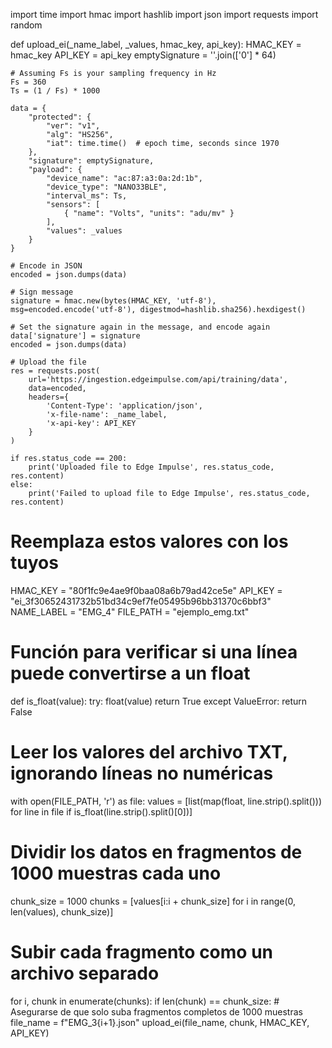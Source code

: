 import time
import hmac
import hashlib
import json
import requests
import random

def upload_ei(_name_label, _values, hmac_key, api_key):
    HMAC_KEY = hmac_key
    API_KEY = api_key
    emptySignature = ''.join(['0'] * 64)

    # Assuming Fs is your sampling frequency in Hz
    Fs = 360
    Ts = (1 / Fs) * 1000

    data = {
        "protected": {
            "ver": "v1",
            "alg": "HS256",
            "iat": time.time()  # epoch time, seconds since 1970
        },
        "signature": emptySignature,
        "payload": {
            "device_name": "ac:87:a3:0a:2d:1b",
            "device_type": "NANO33BLE",
            "interval_ms": Ts,
            "sensors": [
                { "name": "Volts", "units": "adu/mv" }
            ],
            "values": _values
        }
    }

    # Encode in JSON
    encoded = json.dumps(data)

    # Sign message
    signature = hmac.new(bytes(HMAC_KEY, 'utf-8'), msg=encoded.encode('utf-8'), digestmod=hashlib.sha256).hexdigest()

    # Set the signature again in the message, and encode again
    data['signature'] = signature
    encoded = json.dumps(data)

    # Upload the file
    res = requests.post(
        url='https://ingestion.edgeimpulse.com/api/training/data',
        data=encoded,
        headers={
            'Content-Type': 'application/json',
            'x-file-name': _name_label,
            'x-api-key': API_KEY
        }
    )

    if res.status_code == 200:
        print('Uploaded file to Edge Impulse', res.status_code, res.content)
    else:
        print('Failed to upload file to Edge Impulse', res.status_code, res.content)

# Reemplaza estos valores con los tuyos
HMAC_KEY = "80f1fc9e4ae9f0baa08a6b79ad42ce5e"
API_KEY = "ei_3f30652431732b51bd34c9ef7fe05495b96bb31370c6bbf3"
NAME_LABEL = "EMG_4"
FILE_PATH = "ejemplo_emg.txt"


# Función para verificar si una línea puede convertirse a un float
def is_float(value):
    try:
        float(value)
        return True
    except ValueError:
        return False

# Leer los valores del archivo TXT, ignorando líneas no numéricas
with open(FILE_PATH, 'r') as file:
    values = [list(map(float, line.strip().split())) for line in file if is_float(line.strip().split()[0])]

# Dividir los datos en fragmentos de 1000 muestras cada uno
chunk_size = 1000
chunks = [values[i:i + chunk_size] for i in range(0, len(values), chunk_size)]

# Subir cada fragmento como un archivo separado
for i, chunk in enumerate(chunks):
    if len(chunk) == chunk_size:  # Asegurarse de que solo suba fragmentos completos de 1000 muestras
        file_name = f"EMG_3{i+1}.json"
        upload_ei(file_name, chunk, HMAC_KEY, API_KEY)

